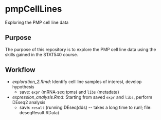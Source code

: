 # pmpCellLines
Exploring the PMP cell line data

## Purpose
The purpose of this repository is to explore the PMP cell line data using the skills gained in the STAT540 course.

## Workflow
* _exploration_2.Rmd_: Identify cell line samples of interest, develop hypothesis  
  - save: `expr` (mRNA-seq tpms) and `libs` (metadata)  
* _expression_analysis.Rmd_: Starting from saved `expr` and `libs`, perform DEseq2 analysis
  - save: `result` (running DEseq(dds) -- takes a long time to run!; file: deseqResult.RData)
